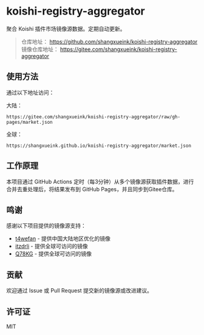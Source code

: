 # koishi-registry-aggregator

聚合 Koishi 插件市场镜像源数据。定期自动更新。

> 仓库地址： https://github.com/shangxueink/koishi-registry-aggregator
> 镜像仓库地址： https://gitee.com/shangxueink/koishi-registry-aggregator

## 使用方法

通过以下地址访问：

大陆：
```
https://gitee.com/shangxueink/koishi-registry-aggregator/raw/gh-pages/market.json
```
全球：
```
https://shangxueink.github.io/koishi-registry-aggregator/market.json
```


## 工作原理

本项目通过 GitHub Actions 定时（每3分钟）从多个镜像源获取插件数据，进行合并去重处理后，将结果发布到 GitHub Pages，并且同步到Gitee仓库。

## 鸣谢

感谢以下项目提供的镜像源支持：

- [t4wefan](https://registry.koishi.t4wefan.pub/index.json) - 提供中国大陆地区优化的镜像
- [itzdrli](https://kp.itzdrli.cc) - 提供全球可访问的镜像
- [Q78KG](https://koishi-registry.yumetsuki.moe/index.json) - 提供全球可访问的镜像

## 贡献

欢迎通过 Issue 或 Pull Request 提交新的镜像源或改进建议。

## 许可证

MIT
